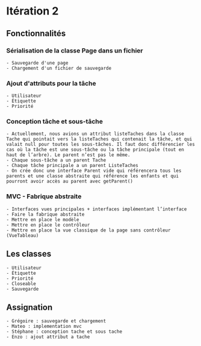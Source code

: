 # Itération 2

## Fonctionnalités

### Sérialisation de la classe Page dans un fichier
    - Sauvegarde d'une page
    - Chargement d'un fichier de sauvegarde

### Ajout d'attributs pour la tâche
    - Utilisateur
    - Étiquette
    - Priorité

### Conception tâche et sous-tâche
    - Actuellement, nous avions un attribut listeTaches dans la classe Tache qui pointait vers la listeTaches qui contenait la tâche, et qui valait null pour toutes les sous-tâches. Il faut donc différencier les cas où la tâche est une sous-tâche ou la tâche principale (tout en haut de l’arbre). Le parent n’est pas le même.
    - Chaque sous-tâche a un parent Tache
    - Chaque tâche principale a un parent ListeTaches
    - On crée donc une interface Parent vide qui référencera tous les parents et une classe abstraite qui référence les enfants et qui pourront avoir accès au parent avec getParent()

### MVC - Fabrique abstraite
    - Interfaces vues principales + interfaces implémentant l’interface
    - Faire la fabrique abstraite
    - Mettre en place le modèle
    - Mettre en place le contrôleur
    - Mettre en place la vue classique de la page sans contrôleur (VueTableau)

## Les classes
    - Utilisateur
    - Étiquette
    - Priorité
    - Closeable
    - Sauvegarde

## Assignation

    - Grégoire : sauvegarde et chargement
    - Mateo : implementation mvc
    - Stéphane : conception tache et sous tache
    - Enzo : ajout attribut a tache
    
